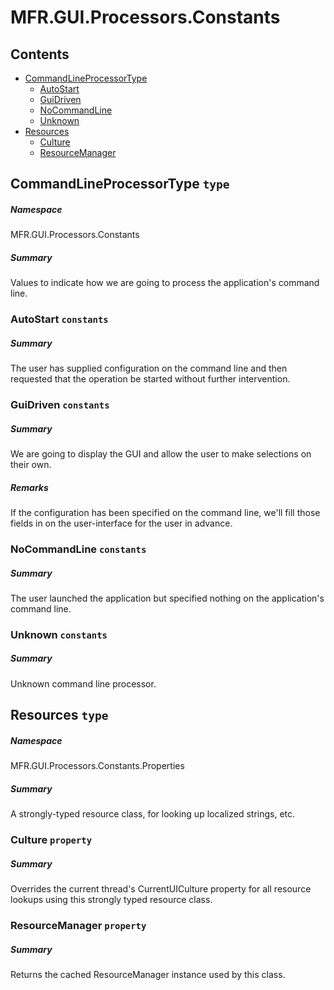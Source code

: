<a name='assembly'></a>
# MFR.GUI.Processors.Constants

## Contents

- [CommandLineProcessorType](#T-MFR-GUI-Processors-Constants-CommandLineProcessorType 'MFR.GUI.Processors.Constants.CommandLineProcessorType')
  - [AutoStart](#F-MFR-GUI-Processors-Constants-CommandLineProcessorType-AutoStart 'MFR.GUI.Processors.Constants.CommandLineProcessorType.AutoStart')
  - [GuiDriven](#F-MFR-GUI-Processors-Constants-CommandLineProcessorType-GuiDriven 'MFR.GUI.Processors.Constants.CommandLineProcessorType.GuiDriven')
  - [NoCommandLine](#F-MFR-GUI-Processors-Constants-CommandLineProcessorType-NoCommandLine 'MFR.GUI.Processors.Constants.CommandLineProcessorType.NoCommandLine')
  - [Unknown](#F-MFR-GUI-Processors-Constants-CommandLineProcessorType-Unknown 'MFR.GUI.Processors.Constants.CommandLineProcessorType.Unknown')
- [Resources](#T-MFR-GUI-Processors-Constants-Properties-Resources 'MFR.GUI.Processors.Constants.Properties.Resources')
  - [Culture](#P-MFR-GUI-Processors-Constants-Properties-Resources-Culture 'MFR.GUI.Processors.Constants.Properties.Resources.Culture')
  - [ResourceManager](#P-MFR-GUI-Processors-Constants-Properties-Resources-ResourceManager 'MFR.GUI.Processors.Constants.Properties.Resources.ResourceManager')

<a name='T-MFR-GUI-Processors-Constants-CommandLineProcessorType'></a>
## CommandLineProcessorType `type`

##### Namespace

MFR.GUI.Processors.Constants

##### Summary

Values to indicate how we are going to process the application's command line.

<a name='F-MFR-GUI-Processors-Constants-CommandLineProcessorType-AutoStart'></a>
### AutoStart `constants`

##### Summary

The user has supplied configuration on the command line and then requested that
the operation be started without further intervention.

<a name='F-MFR-GUI-Processors-Constants-CommandLineProcessorType-GuiDriven'></a>
### GuiDriven `constants`

##### Summary

We are going to display the GUI and allow the user to make selections on their
own.

##### Remarks

If the configuration has been specified on the command line, we'll
fill those fields in on the user-interface for the user in advance.

<a name='F-MFR-GUI-Processors-Constants-CommandLineProcessorType-NoCommandLine'></a>
### NoCommandLine `constants`

##### Summary

The user launched the application but specified nothing on the application's
command line.

<a name='F-MFR-GUI-Processors-Constants-CommandLineProcessorType-Unknown'></a>
### Unknown `constants`

##### Summary

Unknown command line processor.

<a name='T-MFR-GUI-Processors-Constants-Properties-Resources'></a>
## Resources `type`

##### Namespace

MFR.GUI.Processors.Constants.Properties

##### Summary

A strongly-typed resource class, for looking up localized strings, etc.

<a name='P-MFR-GUI-Processors-Constants-Properties-Resources-Culture'></a>
### Culture `property`

##### Summary

Overrides the current thread's CurrentUICulture property for all
  resource lookups using this strongly typed resource class.

<a name='P-MFR-GUI-Processors-Constants-Properties-Resources-ResourceManager'></a>
### ResourceManager `property`

##### Summary

Returns the cached ResourceManager instance used by this class.
